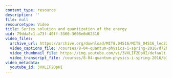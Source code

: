 ```yaml
---
content_type: resource
description: ''
file: null
resourcetype: Video
title: Series solution and quantization of the energy
uid: 79dda8c1-a73f-40ff-3360-3608e6d62310
video_files:
  archive_url: https://archive.org/download/MIT8.04S16/MIT8_04S16_lec22_s4_300k.mp4
  video_captions_file: /courses/8-04-quantum-physics-i-spring-2016/d72bfd8e4b5250e39f37f047704cb4bc_3VXLIF2DpHI.vtt
  video_thumbnail_file: https://img.youtube.com/vi/3VXLIF2DpHI/default.jpg
  video_transcript_file: /courses/8-04-quantum-physics-i-spring-2016/b365889adad4c9eadb7ce730ba028241_3VXLIF2DpHI.pdf
video_metadata:
  youtube_id: 3VXLIF2DpHI
---
```

